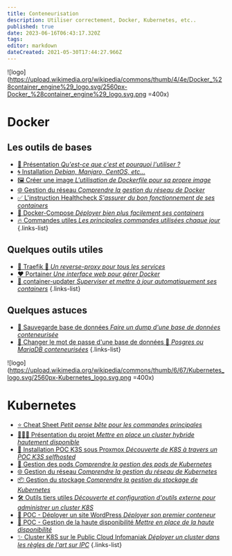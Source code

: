```yaml
---
title: Conteneurisation
description: Utiliser correctement, Docker, Kubernetes, etc..
published: true
date: 2023-06-16T06:43:17.320Z
tags: 
editor: markdown
dateCreated: 2021-05-30T17:44:27.966Z
---
```


![logo](https://upload.wikimedia.org/wikipedia/commons/thumb/4/4e/Docker_%28container_engine%29_logo.svg/2560px-Docker_%28container_engine%29_logo.svg.png =400x) 
# Docker
 ## Les outils de bases
- [🐳 Présentation *Qu'est-ce que c'est et pourquoi l'utiliser ?*](/Conteneurisation/Docker/Présentation)
- [🌀 Installation *Debian, Manjaro, CentOS, etc...*](/Conteneurisation/Docker/Installation)
- [🖼️ Créer une image *L'utilisation de Dockerfile pour sa propre image*](/Conteneurisation/Docker/Image)
- [🌐 Gestion du réseau *Comprendre la gestion du réseau de Docker*](/Conteneurisation/Docker/Réseau)
- [✅ L'instruction Healthcheck *S'assurer du bon fonctionnement de ses containers*](/Conteneurisation/Docker/Heathcheck)
- [💠 Docker-Compose *Déployer bien plus facilement ses containers*](/Conteneurisation/Docker/Docker-Compose)
- [🔥 Commandes utiles *Les principales commandes utilisées chaque jour*](/Conteneurisation/Docker/Commandes)
{.links-list}
## Quelques outils utiles
- [💙 Traefik 🚧 *Un reverse-proxy pour tous les services*](/Conteneurisation/Docker/Traefik)
- [❤️ Portainer *Une interface web pour gérer Docker*](/Conteneurisation/Docker/Portainer)
- [🔄 container-updater *Superviser et mettre à jour automatiquement ses containers*](https://github.com/PAPAMICA/container-updater)
{.links-list}
## Quelques astuces
- [💾 Sauvegarde base de données *Faire un dump d'une base de données conteneurisée*](/Conteneurisation/Docker/Backup-database)
- [🔑 Changer le mot de passe d'une base de données 🚧 *Posgres ou MariaDB conteneurisées*](/Conteneurisation/Docker/Portainer)
{.links-list}


![logo](https://upload.wikimedia.org/wikipedia/commons/thumb/6/67/Kubernetes_logo.svg/2560px-Kubernetes_logo.svg.png =400x)
# Kubernetes
- [⭐️ Cheat Sheet *Petit pense bête pour les commandes principales*](/Conteneurisation/k8s/Cheat-sheet)
- [👨🏻‍💻 Présentation du projet *Mettre en place un cluster hybride hautement disponible*](/Conteneurisation/k8s/Projet)
- [🧰 Installation POC K3S sous Proxmox *Découverte de K8S à travers un POC K3S selfhosted*](/Conteneurisation/k8s/POC-installation)
- [📌 Gestion des pods *Comprendre la gestion des pods de Kubernetes*](/Conteneurisation/k8s/Pods)
- [🌐 Gestion du réseau *Comprendre la gestion du réseau de Kubernetes*](/Conteneurisation/k8s/Réseau)
- [📦 Gestion du stockage *Comprendre la gestion du stockage de Kubernetes*](/Conteneurisation/k8s/Stockage)
- [🛠️ Outils tiers utiles *Découverte et configuration d'outils externe pour administrer un cluster K8S*](/Conteneurisation/k8s/outils-utiles)
- [🐳 POC - Déployer un site WordPress *Déployer son premier conteneur*](/Conteneurisation/k8s/POC-WordPress)
- [💎 POC - Gestion de la haute disponibilité *Mettre en place de la haute disponibilité*](/Conteneurisation/k8s/POC-HA)
- [✨ Cluster K8S sur le Public Cloud Infomaniak *Déployer un cluster dans les règles de l'art sur IPC*](/Conteneurisation/k8s/IPC-installation)
{.links-list}